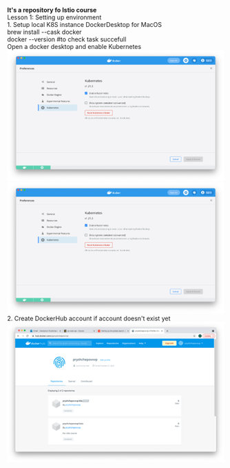 <B>It's a repository fo Istio course</b><br>
Lesson 1: Setting up environment <br>
<nbsp><nbsp>1. Setup local K8S instance DockerDesktop for MacOS <br>
<nbsp><nbsp><nbsp><nbsp>brew install --cask docker <br>
<nbsp><nbsp><nbsp><nbsp>docker --version #to check task succefull <br>
<nbsp><nbsp><nbsp><nbsp>Open a docker desktop and enable Kubernetes
<nbsp><nbsp><nbsp><nbsp>![alt text](https://github.com/pryshchepovvvp/istio/blob/master/Lesson1/k8s_in_dd.png?raw=true)
![Screenshot](Lesson1/k8s_in_dd.png)
<nbsp><nbsp>2. Create DockerHub account if account doesn't exist yet
<nbsp><nbsp><nbsp><nbsp>![alt text](https://github.com/pryshchepovvvp/istio/blob/master/Lesson1/DockerHub.png?raw=true)


